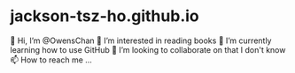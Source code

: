 # jackson-tsz-ho.github.io

👋 Hi, I’m @OwensChan
👀 I’m interested in reading books
🌱 I’m currently learning how to use GitHub
💞️ I’m looking to collaborate on that I don't know
📫 How to reach me ...
